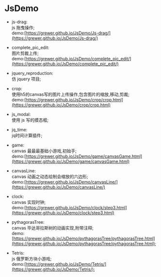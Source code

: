 # JsDemo
- js-drag:  
js 拖曳操作;  
demo:[https://grewer.github.io/JsDemo/Js-drag/](https://grewer.github.io/JsDemo/Js-drag/)

- complete_pic_edit:  
图片剪裁上传;  
demo:[https://grewer.github.io/JsDemo/complete_pic_edit/](https://grewer.github.io/JsDemo/complete_pic_edit/)

- jquery_reproduction:  
仿 jquery 项目;

- crop:  
使用h5的canvas写的图片上传操作,包含图片的缩放,移动,剪裁;  
demo:[https://grewer.github.io/JsDemo/crop/crop.html](https://grewer.github.io/JsDemo/crop/crop.html)

- js_modal:  
使用 js 写的摸态框;

- jq_time:  
jq时间计算插件;

- game:  
canvas 最最最基础小游戏,初始手;  
demo:[https://grewer.github.io/JsDemo/game/canvasGame.html](https://grewer.github.io/JsDemo/game/canvasGame.html)

- canvasLine:  
canvas 动画之动态绘制会缩放的六边形;  
demo:[https://grewer.github.io/JsDemo/canvasLine/](https://grewer.github.io/JsDemo/canvasLine/)

- clock:  
canvas 实现时钟;  
demo:[https://grewer.github.io/JsDemo/clock/step3.html](https://grewer.github.io/JsDemo/clock/step3.html)

- pythagorasTree:  
canvas 毕达哥拉斯树的动画实现,附带注释;  
demo:[https://grewer.github.io/JsDemo/pythagorasTree/pythagorasTree.html](https://grewer.github.io/JsDemo/pythagorasTree/pythagorasTree.html);

- Tetris:  
js 俄罗斯方块小游戏;  
demo:[https://grewer.github.io/JsDemo/Tetris/](https://grewer.github.io/JsDemo/Tetris/);

